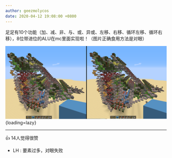 ```yaml
---
author: geezmolycos
date: 2020-04-12 19:08:00 +0800
---
```


足足有10个功能（加、减、非、与、或、异或、左移、右移、循环左移、循环右移），8位带进位的ALU在mc里面实现啦！（图片正确食用方法是对眼）

![](/images/qq-zone/2020-04-12-alu.png){loading=lazy}

---
👍 14人觉得很赞

- LH : 要素过多，对眼失败
